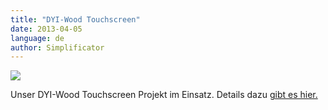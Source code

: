 ```yaml
---
title: "DYI-Wood Touchscreen"
date: 2013-04-05
language: de
author: Simplificator
---
```


![](/images/tumblr_mks1oscp2v1s5gaabo1_1280.jpg)

Unser DYI-Wood Touchscreen Projekt im Einsatz. Details dazu [gibt es hier.](http://simplificator.com/de/referenzen/diy-wood-moderne-kundeninteraktion-in-baumaerkten-auf-touch-screen-basis-und-javascript/)

